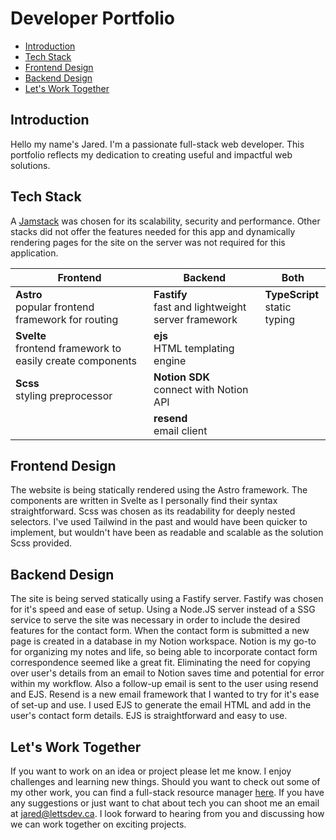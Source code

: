 # Developer Portfolio <!-- omit from toc -->

- [Introduction](#introduction)
- [Tech Stack](#tech-stack)
- [Frontend Design](#frontend-design)
- [Backend Design](#backend-design)
- [Let's Work Together](#lets-work-together)

## Introduction

Hello my name's Jared. I'm a passionate full-stack web developer. This portfolio reflects my dedication to creating useful and impactful web solutions.

## Tech Stack

A [Jamstack](https://jamstack.org/) was chosen for its scalability, security and performance. Other stacks did not offer the features needed for this app and dynamically rendering pages for the site on the server was not required for this application.

| Frontend                                                      | Backend                                                | Both                              |
| ------------------------------------------------------------- | ------------------------------------------------------ | --------------------------------- |
| **Astro** <br> popular frontend framework for routing         | **Fastify** <br> fast and lightweight server framework | **TypeScript** <br> static typing |
| **Svelte** <br>frontend framework to easily create components | **ejs** <br>HTML templating engine                     |
| **Scss** <br>styling preprocessor                             | **Notion SDK** <br> connect with Notion API            |
|                                                               | **resend** <br> email client                           |                                   |

## Frontend Design

The website is being statically rendered using the Astro framework. The components are written in Svelte as I personally find their syntax straightforward.
Scss was chosen as its readability for deeply nested selectors. I've used Tailwind in the past and would have been quicker to implement, but wouldn't have been as readable and scalable as the solution Scss provided.

## Backend Design

The site is being served statically using a Fastify server. Fastify was chosen for it's speed and ease of setup. Using a Node.JS server instead of a SSG service to serve the site was necessary in order to include the desired features for the contact form.
When the contact form is submitted a new page is created in a database in my Notion workspace. Notion is my go-to for organizing my notes and life, so being able to incorporate contact form correspondence seemed like a great fit. Eliminating the need for copying over user's details from an email to Notion saves time and potential for error within my workflow.
Also a follow-up email is sent to the user using resend and EJS. Resend is a new email framework that I wanted to try for it's ease of set-up and use. I used EJS to generate the email HTML and add in the user's contact form details. EJS is straightforward and easy to use.

## Let's Work Together

If you want to work on an idea or project please let me know. I enjoy challenges and learning new things. Should you want to check out some of my other work, you can find a full-stack resource manager [here](https://github.com/LettsDev/service_portfolio).
If you have any suggestions or just want to chat about tech you can shoot me an email at [jared@lettsdev.ca](mailto:jared@lettsdev.ca). I look forward to hearing from you and discussing how we can work together on exciting projects.
